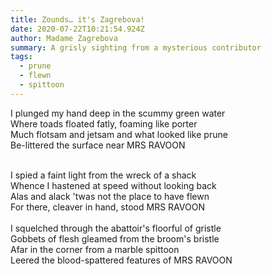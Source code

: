 ```yaml
---
title: Zounds… it's Zagrebova!
date: 2020-07-22T10:21:54.924Z
author: Madame Zagrebova
summary: A grisly sighting from a mysterious contributor
tags:
  - prune
  - flewn
  - spittoon
---
```

I plunged my hand deep in the scummy green water\
Where toads floated fatly, foaming like porter\
Much flotsam and jetsam and what looked like prune\
Be-littered the surface near MRS RAVOON

\
I spied a faint light from the wreck of a shack\
Whence I hastened at speed without looking back\
Alas and alack 'twas not the place to have flewn\
For there, cleaver in hand, stood MRS RAVOON\
\
I squelched through the abattoir's floorful of gristle\
Gobbets of flesh gleamed from the broom's bristle\
Afar in the corner from a marble spittoon\
Leered the blood-spattered features of MRS RAVOON